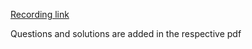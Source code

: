 [Recording link](https://web.microsoftstream.com/video/992fe2f1-a206-43a9-9ac5-e195923187e6)

Questions and solutions are added in the respective pdf
